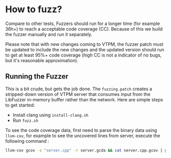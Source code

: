 # How to fuzz?

Compare to other tests, Fuzzers should run for a longer time (for example 36h+) to reach a acceptable code coverage (CC). Because of this we build the fuzzer manually and run it separately.

Please note that with new changes coming to VTPM, the fuzzer patch must be updated to include the new changes and the updated version should run to get at least 95%+ code coverage (high CC is not a indicator of no bugs, but it's reasonable approximation).

## Running the Fuzzer

This is a bit crude, but gets the job done. The `fuzzing.patch` creates a stripped-down version of VTPM server that consumes input from the LibFuzzer in-memory buffer rather than the network. Here are simple steps to get started:

* Install clang using `install-clang.sh`
* Run `fuzz.sh`

To see the code coverage data, first need to parse the binary data using `llvm-cov`, for example to see the uncovered lines from server, execute the following command :

```bash
llvm-cov gcov -s "server.cpp" -r server.gcda && cat server.cpp.gcov | grep "#####"
```
